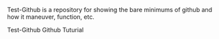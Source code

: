 Test-Github is a repository for showing the bare minimums of github and how it maneuver, function, etc.





Test-Github
Github Tuturial
